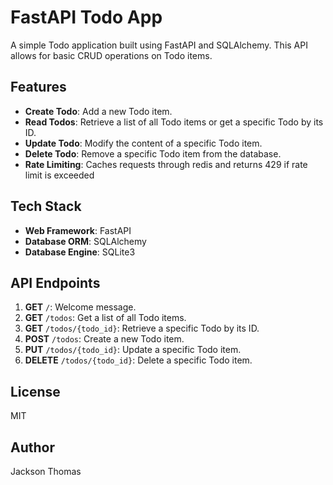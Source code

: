 # FastAPI Todo App

A simple Todo application built using FastAPI and SQLAlchemy. This API allows for basic CRUD operations on Todo items.

## Features

- **Create Todo**: Add a new Todo item.
- **Read Todos**: Retrieve a list of all Todo items or get a specific Todo by its ID.
- **Update Todo**: Modify the content of a specific Todo item.
- **Delete Todo**: Remove a specific Todo item from the database.
- **Rate Limiting**: Caches requests through redis and returns 429 if rate limit is exceeded

## Tech Stack

- **Web Framework**: FastAPI
- **Database ORM**: SQLAlchemy
- **Database Engine**: SQLite3

## API Endpoints

1. **GET** `/`: Welcome message.
2. **GET** `/todos`: Get a list of all Todo items.
3. **GET** `/todos/{todo_id}`: Retrieve a specific Todo by its ID.
4. **POST** `/todos`: Create a new Todo item.
5. **PUT** `/todos/{todo_id}`: Update a specific Todo item.
6. **DELETE** `/todos/{todo_id}`: Delete a specific Todo item.


## License

MIT

## Author

Jackson Thomas
